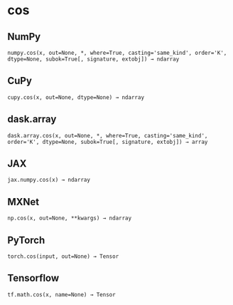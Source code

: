 # cos

## NumPy

```
numpy.cos(x, out=None, *, where=True, casting='same_kind', order='K', dtype=None, subok=True[, signature, extobj]) → ndarray
```

## CuPy

```
cupy.cos(x, out=None, dtype=None) → ndarray
```

## dask.array

```
dask.array.cos(x, out=None, *, where=True, casting='same_kind', order='K', dtype=None, subok=True[, signature, extobj]) → array
```

## JAX

```
jax.numpy.cos(x) → ndarray
```

## MXNet

```
np.cos(x, out=None, **kwargs) → ndarray
```

## PyTorch

```
torch.cos(input, out=None) → Tensor
```

## Tensorflow

```
tf.math.cos(x, name=None) → Tensor
```
